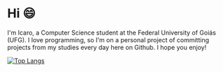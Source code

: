 # Hi 😄

I'm Icaro, a Computer Science student at the Federal University of Goiás (UFG). I love programming, so I'm on a personal project of committing projects from my studies every day here on Github. I hope you enjoy!

[![Top Langs](https://github-readme-stats.vercel.app/api/top-langs/?username=icaroccaetano)](https://github.com/anuraghazra/github-readme-stats)
